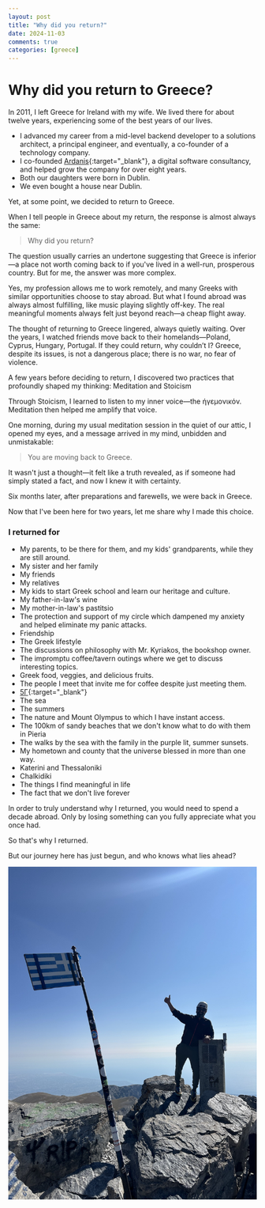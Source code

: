 ```yaml
---
layout: post
title: "Why did you return?"
date: 2024-11-03
comments: true
categories: [greece]
---
```


# Why did you return to Greece?
In 2011, I left Greece for Ireland with my wife. We lived there for about twelve years, experiencing some of the best years of our lives.

- I advanced my career from a mid-level backend developer to a solutions architect, a principal engineer, and eventually, a co-founder of a technology company.
- I co-founded [Ardanis](https://www.ardanis.com){:target="_blank"}, a digital software consultancy, and helped grow the company for over eight years.
- Both our daughters were born in Dublin.
- We even bought a house near Dublin.

Yet, at some point, we decided to return to Greece.

When I tell people in Greece about my return, the response is almost always the same:

> Why did you return?

The question usually carries an undertone suggesting that Greece is inferior—a place not worth coming back to if you've lived in a well-run, prosperous country. But for me, the answer was more complex.

Yes, my profession allows me to work remotely, and many Greeks with similar opportunities choose to stay abroad. But what I found abroad was always almost fulfilling, like music playing slightly off-key. The real meaningful moments always felt just beyond reach—a cheap flight away.

The thought of returning to Greece lingered, always quietly waiting. Over the years, I watched friends move back to their homelands—Poland, Cyprus, Hungary, Portugal. If they could return, why couldn’t I? Greece, despite its issues, is not a dangerous place; there is no war, no fear of violence.

A few years before deciding to return, I discovered two practices that profoundly shaped my thinking: Meditation and Stoicism

Through Stoicism, I learned to listen to my inner voice—the ήγεμονικόν. Meditation then helped me amplify that voice.


One morning, during my usual meditation session in the quiet of our attic, I opened my eyes, and a message arrived in my mind, unbidden and unmistakable:

> You are moving back to Greece.

It wasn't just a thought—it felt like a truth revealed, as if someone had simply stated a fact, and now I knew it with certainty.

Six months later, after preparations and farewells, we were back in Greece.

Now that I've been here for two years, let me share why I made this choice.

### I returned for
- My parents, to be there for them, and my kids' grandparents, while they are still around.
- My sister and her family
- My friends
- My relatives
- My kids to start Greek school and learn our heritage and culture.
- My father-in-law's wine
- My mother-in-law's pastitsio
- The protection and support of my circle which dampened my anxiety and helped eliminate my panic attacks.
- Friendship
- The Greek lifestyle
- The discussions on philosophy with Mr. Kyriakos, the bookshop owner.
- The impromptu coffee/tavern outings where we get to discuss interesting topics.
- Greek food, veggies, and delicious fruits.
- The people I meet that invite me for coffee despite just meeting them.
- [5Γ](https://www.codesennin.com/archive/2024/10/14/the-application-for-expat-tax-relief-in-Greece/){:target="_blank"}
- The sea
- The summers
- The nature and Mount Olympus to which I have instant access.
- The 100km of sandy beaches that we don't know what to do with them in Pieria
- The walks by the sea with the family in the purple lit, summer sunsets.
- My hometown and county that the universe blessed in more than one way.
- Katerini and Thessaloniki
- Chalkidiki
- The things I find meaningful in life
- The fact that we don't live forever

In order to truly understand why I returned, you would need to spend a decade abroad. Only by losing something can you fully appreciate what you once had.

 So that's why I returned.

But our journey here has just begun, and who knows what lies ahead?

![Standing atop Mytikas, the highest peak of Mount Olympus at 2,917 meters. From here, I feel connected to both my journey abroad and my return home.](/images/posts/mytikas.JPEG "I can see my house from up here")